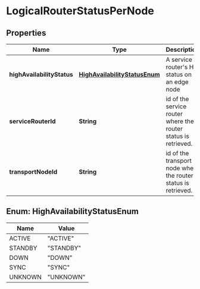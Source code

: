 # LogicalRouterStatusPerNode

## Properties
Name | Type | Description | Notes
------------ | ------------- | ------------- | -------------
**highAvailabilityStatus** | [**HighAvailabilityStatusEnum**](#HighAvailabilityStatusEnum) | A service router&#x27;s HA status on an edge node | 
**serviceRouterId** | **String** | id of the service router where the router status is retrieved. |  [optional]
**transportNodeId** | **String** | id of the transport node where the router status is retrieved. | 

<a name="HighAvailabilityStatusEnum"></a>
## Enum: HighAvailabilityStatusEnum
Name | Value
---- | -----
ACTIVE | &quot;ACTIVE&quot;
STANDBY | &quot;STANDBY&quot;
DOWN | &quot;DOWN&quot;
SYNC | &quot;SYNC&quot;
UNKNOWN | &quot;UNKNOWN&quot;

